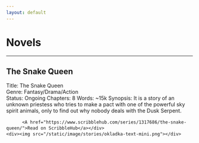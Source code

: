 ```yaml
---
layout: default
---
```


<h1>Novels</h1>
<hr>

<div class="novel-container"><div class="novel-left-sidebar">
    <h2>The Snake Queen</h2>
    <div> Title: The Snake Queen<br>
          Genre: Fantasy/Drama/Action<br>
          Status: Ongoing
          Chapters: 8
          Words: ~15k
          Synopsis: It is a story of an unknown priestess who tries to make a pact with one of the powerful sky spirit animals, only to find out why nobody deals with the Dusk Serpent.

          <A href="https://www.scribblehub.com/series/1317686/the-snake-queen/">Read on ScribbleHub</a></div>
    <div><img src="/static/image/stories/okladka-text-mini.png"></div>
</div></div>
